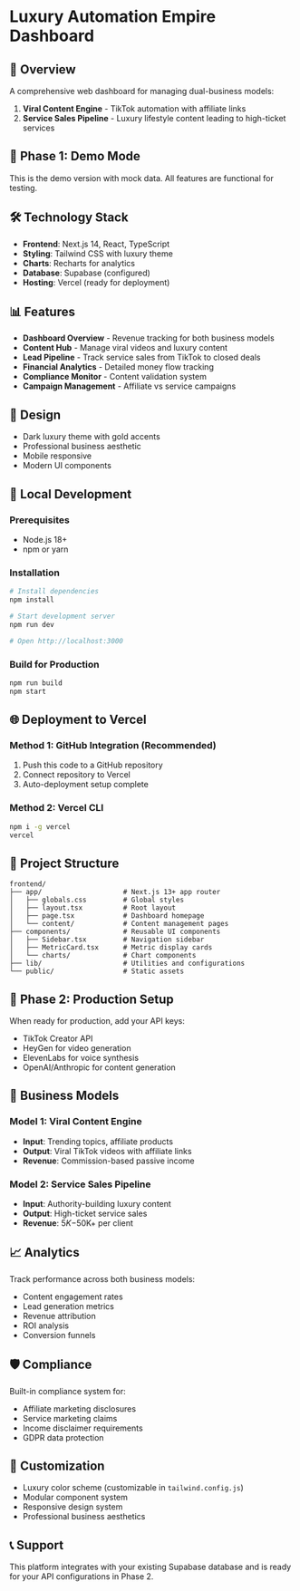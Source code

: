 # Luxury Automation Empire Dashboard

## 🎯 Overview
A comprehensive web dashboard for managing dual-business models:
1. **Viral Content Engine** - TikTok automation with affiliate links
2. **Service Sales Pipeline** - Luxury lifestyle content leading to high-ticket services

## 🚀 Phase 1: Demo Mode
This is the demo version with mock data. All features are functional for testing.

## 🛠️ Technology Stack
- **Frontend**: Next.js 14, React, TypeScript
- **Styling**: Tailwind CSS with luxury theme
- **Charts**: Recharts for analytics
- **Database**: Supabase (configured)
- **Hosting**: Vercel (ready for deployment)

## 📊 Features
- **Dashboard Overview** - Revenue tracking for both business models
- **Content Hub** - Manage viral videos and luxury content
- **Lead Pipeline** - Track service sales from TikTok to closed deals
- **Financial Analytics** - Detailed money flow tracking
- **Compliance Monitor** - Content validation system
- **Campaign Management** - Affiliate vs service campaigns

## 🎨 Design
- Dark luxury theme with gold accents
- Professional business aesthetic
- Mobile responsive
- Modern UI components

## 🔧 Local Development

### Prerequisites
- Node.js 18+
- npm or yarn

### Installation
```bash
# Install dependencies
npm install

# Start development server
npm run dev

# Open http://localhost:3000
```

### Build for Production
```bash
npm run build
npm start
```

## 🌐 Deployment to Vercel

### Method 1: GitHub Integration (Recommended)
1. Push this code to a GitHub repository
2. Connect repository to Vercel
3. Auto-deployment setup complete

### Method 2: Vercel CLI
```bash
npm i -g vercel
vercel
```

## 📁 Project Structure
```
frontend/
├── app/                    # Next.js 13+ app router
│   ├── globals.css         # Global styles
│   ├── layout.tsx          # Root layout
│   ├── page.tsx            # Dashboard homepage
│   └── content/            # Content management pages
├── components/             # Reusable UI components
│   ├── Sidebar.tsx         # Navigation sidebar
│   ├── MetricCard.tsx      # Metric display cards
│   └── charts/             # Chart components
├── lib/                    # Utilities and configurations
└── public/                 # Static assets
```

## 🔗 Phase 2: Production Setup
When ready for production, add your API keys:
- TikTok Creator API
- HeyGen for video generation
- ElevenLabs for voice synthesis
- OpenAI/Anthropic for content generation

## 🎯 Business Models

### Model 1: Viral Content Engine
- **Input**: Trending topics, affiliate products
- **Output**: Viral TikTok videos with affiliate links
- **Revenue**: Commission-based passive income

### Model 2: Service Sales Pipeline
- **Input**: Authority-building luxury content
- **Output**: High-ticket service sales
- **Revenue**: $5K-$50K+ per client

## 📈 Analytics
Track performance across both business models:
- Content engagement rates
- Lead generation metrics
- Revenue attribution
- ROI analysis
- Conversion funnels

## 🛡️ Compliance
Built-in compliance system for:
- Affiliate marketing disclosures
- Service marketing claims
- Income disclaimer requirements
- GDPR data protection

## 🎨 Customization
- Luxury color scheme (customizable in `tailwind.config.js`)
- Modular component system
- Responsive design system
- Professional business aesthetics

## 📞 Support
This platform integrates with your existing Supabase database and is ready for your API configurations in Phase 2.